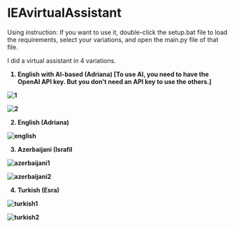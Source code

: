 # IEAvirtualAssistant
Using instruction:
 If you want to use it, double-click the setup.bat file to load the requirements, select your variations, and open the main.py file of that file.
 
 I did a virtual assistant in 4 variations.
<b>
1. English with AI-based (Adriana) [To use AI, you need to have the OpenAI API key. But you don't need an API key to use the others.]

 ![1](https://imgyukle.com/f/2022/07/23/VtgYUA.png)

 ![2](https://imgyukle.com/f/2022/07/23/VtcxNR.png)

2. English (Adriana)

![english](https://imgyukle.com/f/2022/07/23/VtcH4Y.png)

3. Azerbaijani (Israfil

![azerbaijani1](https://imgyukle.com/f/2022/07/23/VtcuEc.png)

![azerbaijani2](https://imgyukle.com/f/2022/07/23/VtcaGq.png)

4. Turkish (Esra)

![turkish1](https://imgyukle.com/f/2022/07/23/VtcYIP.png)

![turkish2](https://imgyukle.com/f/2022/07/23/Vtc5qe.png)
